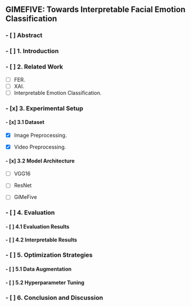 ## GIMEFIVE: Towards Interpretable Facial Emotion Classification

### - [ ] Abstract

### - [ ] 1. Introduction

### - [ ] 2. Related Work

- [ ] FER.
- [ ] XAI.
- [ ] Interpretable Emotion Classification.

### - [x] 3. Experimental Setup

#### - [x] 3.1 Dataset

- [x] Image Preprocessing.

- [x] Video Preprocessing.

#### - [x] 3.2 Model Architecture

- [ ] VGG16

- [ ] ResNet

- [ ] GiMeFive

### - [ ] 4. Evaluation

#### - [ ] 4.1 Evaluation Results

#### - [ ] 4.2 Interpretable Results

### - [ ] 5. Optimization Strategies

#### - [ ] 5.1 Data Augmentation

#### - [ ] 5.2 Hyperparameter Tuning

### - [ ] 6. Conclusion and Discussion

